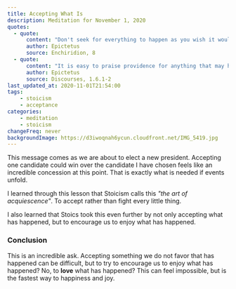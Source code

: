 ```yaml
---
title: Accepting What Is
description: Meditation for November 1, 2020
quotes: 
  - quote:
      content: "Don't seek for everything to happen as you wish it would, but rather wish that everything happens as it actually will - then your life will flow well."
      author: Epictetus
      source: Enchiridion, 8
  - quote:
      content: "It is easy to praise providence for anything that may happen if you have two qualities: a complete view of what has actually happened in each instance and a sense of gratitude. Without gratitude what is the point of seeing, and without seeing what is the object of gratitude?"
      author: Epictetus
      source: Discourses, 1.6.1-2   
last_updated_at: 2020-11-01T21:54:00
tags:
    - stoicism
    - acceptance
categories:
    - meditation
    - stoicism
changeFreq: never
backgroundImage: https://d3iwoqnah6ycun.cloudfront.net/IMG_5419.jpg
---
```


This message comes as we are about to elect a new president. Accepting  one candidate could win over the candidate I
have chosen feels like an incredible concession at this point. That is exactly what is needed if events unfold.

I learned through this lesson that Stoicism calls this *"the art of acquiescence"*. To accept rather than fight every 
little thing.

I also learned that Stoics took this even further by not only accepting what has happened, but to encourage us to enjoy 
what has happened.

### Conclusion

This is an incredible ask. Accepting something we do not favor that has happened can be difficult, but to try to 
encourage us to enjoy what has happened? No, to **love** what has happened? This can feel impossible, but is the fastest 
way to happiness and joy.

